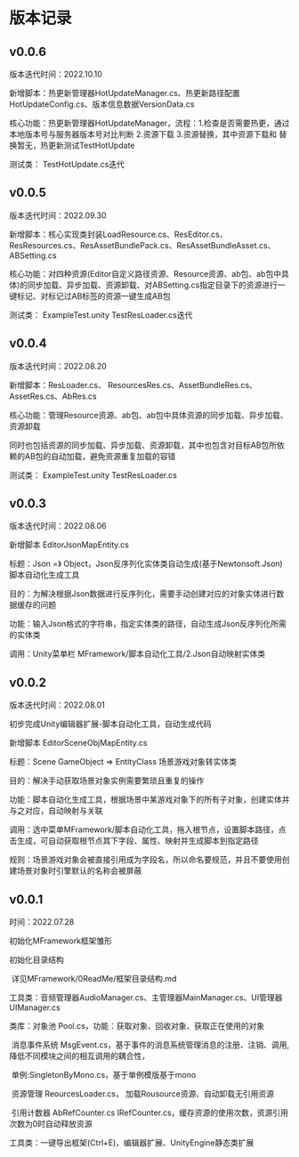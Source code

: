# 版本记录

## v0.0.6

版本迭代时间：2022.10.10

新增脚本：热更新管理器HotUpdateManager.cs、热更新路径配置HotUpdateConfig.cs、版本信息数据VersionData.cs

核心功能：热更新管理器HotUpdateManager，流程：1.检查是否需要热更，通过本地版本号与服务器版本号对比判断 2.资源下载 3.资源替换，其中资源下载和				   替换暂无，热更新测试TestHotUpdate

测试类： TestHotUpdate.cs迭代



## v0.0.5

版本迭代时间：2022.09.30

新增脚本：核心实现类封装LoadResource.cs、ResEditor.cs、ResResources.cs、ResAssetBundlePack.cs、ResAssetBundleAsset.cs、ABSetting.cs

核心功能：对四种资源(Editor自定义路径资源、Resource资源、ab包、ab包中具体)的同步加载、异步加载、资源卸载、对ABSetting.cs指定目录下的资源进行一					键标记、对标记过AB标签的资源一键生成AB包

测试类： ExampleTest.unity	TestResLoader.cs迭代



## v0.0.4 

版本迭代时间：2022.08.20

新增脚本：ResLoader.cs、 ResourcesRes.cs、AssetBundleRes.cs、AssetRes.cs、AbRes.cs

核心功能：管理Resource资源、ab包、ab包中具体资源的同步加载、异步加载、资源卸载

​					同时也包括资源的同步加载、异步加载、资源卸载，其中也包含对目标AB包所依赖的AB包的自动加载，避免资源重复加载的容错

测试类： ExampleTest.unity	TestResLoader.cs



## v0.0.3

版本迭代时间：2022.08.06

新增脚本 EditorJsonMapEntity.cs 

标题：Json =》 Object，Json反序列化实体类自动生成(基于Newtonsoft.Json) 脚本自动化生成工具

目的：为解决根据Json数据进行反序列化，需要手动创建对应的对象实体进行数据缓存的问题

功能：输入Json格式的字符串，指定实体类的路径，自动生成Json反序列化所需的实体类

调用：Unity菜单栏  MFramework/脚本自动化工具/2.Json自动映射实体类



## v0.0.2

版本迭代时间：2022.08.01

初步完成Unity编辑器扩展-脚本自动化工具，自动生成代码

新增脚本 EditorSceneObjMapEntity.cs 

标题：Scene GameObject => EntityClass 场景游戏对象转实体类

目的：解决手动获取场景对象实例需要繁琐且重复的操作

功能：脚本自动化生成工具，根据场景中某游戏对象下的所有子对象，创建实体并与之对应，自动映射与关联

调用：选中菜单MFramework/脚本自动化工具，拖入根节点，设置脚本路径，点击生成，可自动获取根节点其下字段、属性、映射并生成脚本到指定路径

规则：场景游戏对象会被直接引用成为字段名，所以命名要规范，并且不要使用创建场景对象时引擎默认的名称会被屏蔽



## v0.0.1

时间：2022.07.28

初始化MFramework框架雏形

初始化目录结构

​			详见MFramework/0ReadMe/框架目录结构.md

工具类：音频管理器AudioManager.cs、主管理器MainManager.cs、UI管理器UIManager.cs

类库：对象池 Pool.cs，功能：获取对象、回收对象、获取正在使用的对象

​			消息事件系统 MsgEvent.cs，基于事件的消息系统管理消息的注册、注销、调用,降低不同模块之间的相互调用的耦合性，

​			单例:SingletonByMono.cs，基于单例模版基于mono

​			资源管理 ReourcesLoader.cs， 加载Rousource资源、自动卸载无引用资源 

​			引用计数器 AbRefCounter.cs IRefCounter.cs，缓存资源的使用次数，资源引用次数为0时自动释放资源

工具类：一键导出框架(Ctrl+E)，编辑器扩展、UnityEngine静态类扩展






